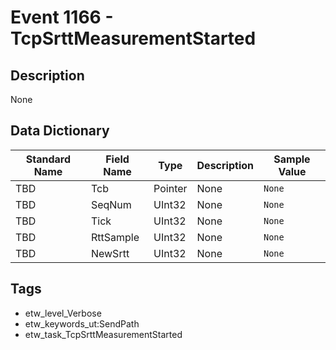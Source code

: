 # Event 1166 - TcpSrttMeasurementStarted

## Description
None

## Data Dictionary
|Standard Name|Field Name|Type|Description|Sample Value|
|---|---|---|---|---|
|TBD|Tcb|Pointer|None|`None`|
|TBD|SeqNum|UInt32|None|`None`|
|TBD|Tick|UInt32|None|`None`|
|TBD|RttSample|UInt32|None|`None`|
|TBD|NewSrtt|UInt32|None|`None`|

## Tags
* etw_level_Verbose
* etw_keywords_ut:SendPath
* etw_task_TcpSrttMeasurementStarted
